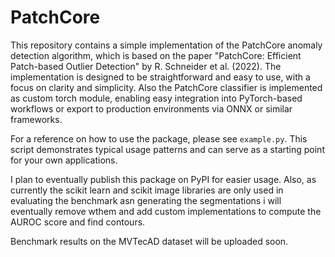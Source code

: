 # PatchCore

This repository contains a simple implementation of the PatchCore anomaly detection algorithm, which is based on the paper "PatchCore: Efficient Patch-based Outlier Detection" by R. Schneider et al. (2022). The implementation is designed to be straightforward and easy to use, with a focus on clarity and simplicity.
Also the PatchCore classifier is implemented as custom torch module, enabling easy integration into PyTorch-based workflows or export to production environments via ONNX or similar frameworks.

For a reference on how to use the package, please see `example.py`. This script demonstrates typical usage patterns and can serve as a starting point for your own applications.

I plan to eventually publish this package on PyPI for easier usage. Also, as currently the scikit learn and scikit image libraries are only used in evaluating the benchmark asn generating the segmentations i will eventually remove wthem and add custom implementations to compute the AUROC score and find contours.

Benchmark results on the MVTecAD dataset will be uploaded soon.